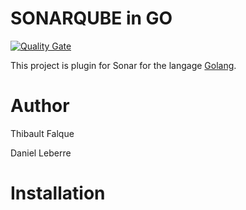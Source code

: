 # SONARQUBE in GO 
[![Quality Gate](https://forge.univ-artois.fr/sonar/api/badges/gate?key=fr.univartois:sonar-golang-plugin)](https://forge.univ-artpois.fr/sonar/dashboard/index/fr.univartois:sonar-golang-plugin)

This project is plugin for Sonar for the langage [Golang](https://golang.org/). 

# Author

Thibault Falque
 
Daniel Leberre


# Installation 

